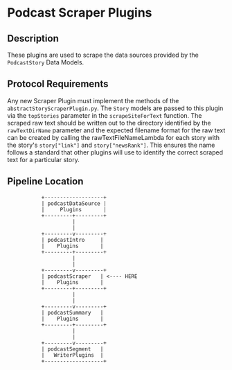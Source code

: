 # Podcast Scraper Plugins

## Description
These plugins are used to scrape the data sources provided by the `PodcastStory` Data Models.

## Protocol Requirements
Any new Scraper Plugin must implement the methods of the `abstractStoryScraperPlugin.py`.
The `Story` models are passed to this plugin via the `topStories` parameter in the `scrapeSiteForText` function. The scraped raw text should be written out to the directory identified by the `rawTextDirName` parameter and the expected filename format for the raw text can be created by calling the rawTextFileNameLambda for each story with the story's `story["link"]` and `story["newsRank"]`. This ensures the name follows a standard that other plugins will use to identify the correct scraped text for a particular story.

## Pipeline Location

```
           +-------------------+
           | podcastDataSource |
           |     Plugins       |
           +---------+---------+
                     |
                     |
           +---------v---------+
           | podcastIntro     | 
           |    Plugins       |
           +---------+---------+
                     |
                     |
           +---------v---------+
           | podcastScraper   | <---- HERE
           |    Plugins       |
           +---------+---------+
                     |
                     |
           +---------v---------+
           | podcastSummary   |
           |    Plugins       |
           +---------+---------+
                     |
                     |
           +---------v---------+
           | podcastSegment   |
           |   WriterPlugins  |
           +-------------------+

```